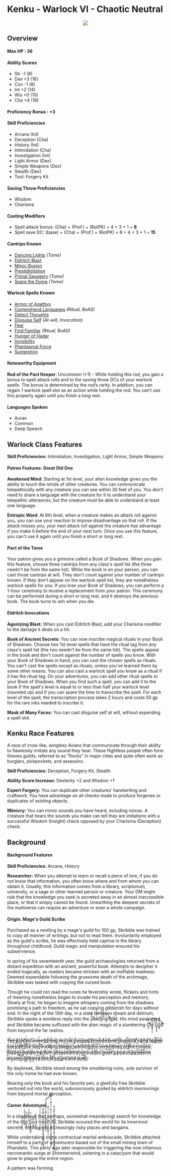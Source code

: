 # Kenku - Warlock VI - Chaotic Neutral

<p align="center"><img src="https://github.com/Shurmn/Shurmn.github.io/blob/master/_img/card.png?raw=true"/></p>

## Overview

#### Max HP : **36**

#### Ability Scores
* Str -1 (8)
* Dex +3 (16)
* Con -1 (8)
* Int +2 (14)
* Wis +0 (10)
* Cha +4 (18)

#### Proficiency Bonus : **+3**

#### Skill Proficiencies
* Arcana (Int)
* Deception (Cha)
* History (Int)
* Intimidation (Cha)
* Investigation (Int)
* Light Armor (Dex)
* Simple Weapons (Dex)
* Stealth (Dex)
* Tool: Forgery Kit

#### Saving Throw Proficiencies
* Wisdom
* Charisma

#### Casting Modifiers

* Spell attack bonus: (Cha) + (Prof.) + (RotPK) = 4 + 3 + 1 = **8**
* Spell save DC: (base) + (Cha) + (Prof.) + (RotPK) = 8 + 4 + 3 + 1 = **15**

#### Cantrips Known
* [Dancing Lights](https://thebombzen.com/grimoire/spells/dancing-lights) *(Tome)*
* [Eldritch Blast](https://thebombzen.com/grimoire/spells/eldritch-blast)
* [Minor Illusion](https://thebombzen.com/grimoire/spells/minor-illusion)
* [Prestidigitation](https://thebombzen.com/grimoire/spells/prestidigitation)
* [Primal Savagery](https://thebombzen.com/grimoire/spells/primal-savagery) *(Tome)*
* [Spare the Dying](https://thebombzen.com/grimoire/spells/spare-the-dying) *(Tome)*

#### Warlock Spells Known
* [Armor of Agathys](https://thebombzen.com/grimoire/spells/armor-of-agathys)
* [Comprehend Languages](https://thebombzen.com/grimoire/spells/comprehend-languages) *(Ritual, BoAS)*
* [Detect Thoughts](https://thebombzen.com/grimoire/spells/detect-thoughts)
* [Disguise Self](https://thebombzen.com/grimoire/spells/disguise-self) *(At-will, Invocation)*
* [Fear](https://thebombzen.com/grimoire/spells/fear)
* [Find Familiar](https://thebombzen.com/grimoire/spells/find-familiar) *(Ritual, BoAS)*
* [Hunger of Hadar](https://thebombzen.com/grimoire/spells/hunger-of-hadar)
* [Invisibility](https://thebombzen.com/grimoire/spells/invisibility)
* [Phantasmal Force](https://thebombzen.com/grimoire/spells/phantasmal-force)
* [Suggestion](https://thebombzen.com/grimoire/spells/suggestion)

#### Noteworthy Equipment
**Rod of the Pact Keeper**: Uncommon (+1) - While holding this rod, you gain a bonus to spell attack rolls and to the saving throw DCs of your warlock spells. The bonus is determined by the rod’s rarity. In addition, you can regain 1 warlock spell slot as an action while holding the rod. You can’t use this property again until you finish a long rest.

#### Languages Spoken
* Auran
* Common
* Deep Speech

## Warlock Class Features

**Skill Proficiencies:** Intimidation, Investigation, Light Armor, Simple Weapons

#### Patron Features: Great Old One
**Awakened Mind**: Starting at 1st level, your alien knowledge gives you the ability to touch the minds of other creatures. You can communicate telepathically with any creature you can see within 30 feet of you. You don't need to share a language with the creature for it to understand your telepathic utterances, but the creature must be able to understand at least one language.

**Entropic Ward**: At 6th level, when a creature makes an attack roll against you, you can use your reaction to impose disadvantage on that roll. If the attack misses you, your next attack roll against the creature has advantage if you make it before the end of your next turn. Once you use this feature, you can't use it again until you finish a short or long rest.

#### Pact of the Tome
Your patron gives you a grimoire called a Book of Shadows. When you gain this feature, choose three cantrips from any class's spell list (the three needn't be from the same list). While the book is on your person, you can cast those cantrips at will. They don't count against your number of cantrips known. If they don't appear on the warlock spell list, they are nonetheless warlock spells for you. If you lose your Book of Shadows, you can perform a 1-hour ceremony to receive a replacement from your patron. This ceremony can be performed during a short or long rest, and it destroys the previous book. The book turns to ash when you die.

#### Eldritch Invocations

**Agonizing Blast:** When you cast Eldritch Blast, add your Charisma modifier to the damage it deals on a hit.

**Book of Ancient Secrets:** You can now inscribe magical rituals in your Book of Shadows. Choose two 1st-level spells that have the ritual tag from any class's spell list (the two needn't be from the same list). The spells appear in the book and don't count against the number of spells you know. With your Book of Shadows in hand, you can cast the chosen spells as rituals. You can't cast the spells except as rituals, unless you've learned them by some other means. You can also cast a warlock spell you know as a ritual if it has the ritual tag. On your adventures, you can add other ritual spells to your Book of Shadows. When you find such a spell, you can add it to the book if the spell's level is equal to or less than half your warlock level (rounded up) and if you can spare the time to transcribe the spell. For each level of the spell, the transcription process takes 2 hours and costs 50 gp for the rare inks needed to inscribe it.

**Mask of Many Faces:** You can cast disguise self at will, without expending a spell slot.

## Kenku Race Features
A race of crow-like, wingless Avians that communicate through their ability to flawlessly imitate any sound they hear. These flightless people often form thieves guilds, referred to as "flocks" in major cities and quite often work as burglars, pickpockets, and assassins.

**Skill Proficiencies:** Deception, Forgery Kit, Stealth 

**Ability Score Increase:** Dexterity +2 and Wisdom +1

**Expert Forgery:** You can duplicate other creatures' handwriting and craftwork. You have advantage on all checks made to produce forgeries or duplicates of existing objects.

**Mimicry:** You can mimic sounds you have heard, including voices. A creature that hears the sounds you make can tell they are imitations with a successful Wisdom (Insight) check opposed by your Charisma (Deception) check.

## Background

#### Background Features
**Skill Proficiencies:** Arcana, History

**Researcher:** When you attempt to learn or recall a piece of lore, if you do not know that information, you often know where and from whom you can obtain it. Usually, this information comes from a library, scriptorium, university, or a sage or other learned person or creature. Your DM might rule that the knowledge you seek is secreted away in an almost inaccessible place, or that it simply cannot be found. Unearthing the deepest secrets of the multiverse can require an adventure or even a whole campaign.

#### Origin: Mage's Guild Scribe
Purchased as a nestling by a mage's guild for 100 gp, Skribble was trained to copy all manner of writings, but not to read them. Involuntarily employed as the guild's scribe, he was effectively held captive in the library throughout childhood. Guild magic and manipulation ensured his subservience.

In spring of his seventeenth year, the guild archaeologists returned from a distant expedition with an ancient, powerful book. Attempts to decipher it ended tragically, as readers became stricken with an ineffable madness. Deemed expendable following the gruesome death of the archmage, Skribble was tasked with copying the cursed book.

Though he could not read the runes he feverishly wrote, flickers and hints of meaning nonetheless began to invade his perception and memory. Slowly at first, he began to imagine whispers coming from the shadows promising a path to freedom, as he sat copying gibberish for days without end. In the night of the 13th day, in a state between dream and delirium, Skribble spoke a wordless reply into the y̔̓̒̑̆̚aͬͩͬ̓wͩͬ̽̂̒̔ͨņͫi̢̊ͮ͗̅ͪ̐n̿̅͗̔͑̅g̴ͧ̈́ͪ͂ ̵̑̓̓vͪ͌͒͒ͣ͜oͭ̓̀҉i̔d̍̑. His mind awakened, and Skribble became suffused with the alien magic of a slumbering O̘͖ͯ͋̀ḷ̓ͮͩd͚͚̮̣̞̠̯͌͋ͧ͠ ͭ̂̆̋͋G͚̞̝̭̖̬̅̈̐͛̈o͇̪͓͊̓͆ͫ̆d̀̊ͨͮ͡ from beyond the far realms.

T̶̨̈h̶̳̏e̵͍̽ ̶̩́p̷͖͋s̸̫͐y̷̴̨̩̽͑͢c̸͇̊ḧ̴̸̜̩́̈͢ī̴̮c̸̙̒ ̷̅ͅw̷̓ͅȧ̷̤ḱ̴̶͔̪̽͢e̵̤̕ ̷̪̓õ̵͇f̵̟̾ ̷͔͑t̶̘̀h̶̲̔i̷̜͘s̷͇͆ ̷͈̈c̶̕ͅo̷̤͑s̴͚͠m̷̰̕i̶̬͊c̸̨̉ ̵̰̆p̴̱͌a̶̝͗s̶̪̏s̵̳̅ǐ̶͙n̴͇̕ḡ̸͓ ̸̤͝c̶̛̮r̵͈͛a̴͔̒s̶͐͜h̵͎̽e̸͚͌d̶̼͐ ̸̠̐ö̶͚́v̷̙͘è̸̠r̶͙͝ ̷̤̍ẗ̶̯́ẖ̷̃e̵͇̕ ̴͖̇l̷͍̀i̵̢͋b̸͍̀ȑ̸̝a̵̼͝r̸͈̊y̵̙̓ ̸̤̉a̷͚͆n̸͎͌d̶̛̻ ̷͉͝s̶̩͋p̷͙̉i̴̳̔l̸̘͋l̵̫͠é̸̪d̶̺̓ ̵̱̋o̴̲̔ū̶̝ţ̴̓ ̴̢̓i̵̘͋n̷̢̂t̸̰̑ō̶͜ ̴͔̈t̵̘͊h̴̭͌ȩ̷̈ ̵̩͠ṣ̸̒u̶̧͋r̴̀͜ȑ̴̙o̶̖͋u̵̩͐n̸̘͝d̷̃͜ḭ̷̇n̸̨̛ģ̴̈́ ̵̲͌r̸̞͘é̸̘a̵̠̓l̵̰͐i̵͇̚ẗ̴̢ỷ̵̹,̴̫̐ ̴̪̾w̷͔̓a̴̫̐r̷̜͝p̴̜͊i̴̘̕n̴͜͝g̶̥͒ ̴̺̎t̴̕ͅh̴͈͠e̶̱̿ ̵̩̅v̴̧̆e̶̱̋r̶͙̕y̴͍̌ ̸̭̍m̶̪̀i̸͍͒n̶̢̓d̴͚̿s̷̡̄ ̷̛͖o̷̟̔f̶̛̪ ̸̺̇t̸̜̒h̶̖̊e̵̖̅ ̷̲̒m̷̰͗ȁ̵͙g̵̜̿e̶̮͊s̵̞̚.̷̨̂ ̴͓͠Ḅ̸̌l̴̦̈́o̸̪͂o̸͆ͅd̵͖͘y̶̭̅ ̵̳̅p̶͎͊ȧ̸̮n̸̼̓d̸̝͂é̵̥m̶͈̾o̸̳̓n̸̙͠i̴̦̒u̶̝͝m̸͇̈ ̵̬̚e̸̥̊n̶̢͊s̵̨̐u̶̳̾e̷͓̎d̶̞̏ ̸̜̃t̴͓́h̶̛̩r̴͕̉o̸͈͝ǔ̵͎g̵͈̔h̷̯̕ó̴̞u̵̜͗ẗ̸̤́ ̸̰̓ẗ̴͔́h̸̞̉e̵̯̚ ̴͈̐g̶̬͗u̴͙̾i̶̱͠l̷̫͐d̷̬͝ ̷̭͐c̷͈̕a̴͚̒m̴͇͛p̷̬̂ŭ̴̹s̶͎͆ ̵̳̐a̴̢͊s̸̳̆ ̶̧̈́v̴̱̾i̶͍̐o̴̟͌l̶̬͂ẹ̵̊ǹ̶̢ţ̵́ ̶̦̇i̴͎͆ṋ̸͑s̷͇̀a̶̭̒ń̶̟i̵͈̿t̷̝͠y̵̨̿ ̸̼̑g̶͇̚ȑ̵͎i̸̋ͅp̴̛͖p̶̺͑e̵͙̿ḑ̸̎ ̵̲̕ṭ̴̎h̸̼͆ē̴̦ ̷̓͜s̸̤͌ç̸͐h̴̻̓o̴͚̔l̸̈͜a̴̳̅ŕ̷̤s̸̛͔ ̶̨͊ą̵̇n̵̘̂d̸̦̈ ̶͉͘s̴͓͛t̴͈̀a̷̩̕f̶̱͌f̶͇̔.̶̥̒

By daybreak, Skribble stood among the smoldering ruins, sole survivor of the only home he had ever known.

Bearing only the book and his favorite pen, a gleefully free Skribble ventured out into the world, subconciously guided by eldritch murmurings from beyond mortal perception.

#### Career Adventurer
In a obsessive (but perhaps, somewhat meandering) search for knowledge of the O̴̜͔̥̭̙ͣ̂̂̀͜l̻̩̿̈ͫ̔ͧ̆͌ͩḑ̢̫̫ͥ̉̌ͮ̅ͪ̕ ̟͎͕̐͐̈́̿͐̔ͤ̀́͜G̢̢͖̝̖͍͇̰͖̜͗ͤ͌͢o̩̘͇̬ͩ͋́d̯̗̱̮̦̩͓̅̏̏ͫ̎̓ H̵͕͓̦̝͖̙̘̆̀͐́̏̓̔̑͐̇̒̾̾A̵̙̘̗̭̮̤̰̲̲̖̝͖͍͍̭͍̮̲̩͇͎͎͈͚̬̘̲̅͒̅̒̆̿̃͒̌͆̇S̶̪̞̺̟̗̥̘͙̆͆͂̉̍̀̿̑̒̀̈́͊͋͆̂̈́́̄̚͝͝͠͝T̷̨̡̲̯̟̙̳̫̳̜̹̗̤̍̔̓̇̓̈́͗̈́͐͌̽̕ͅƯ̴̧̧̧̡̟͇̙͕͔̗͚͈̪͔̮̭̳̣̠̮̣͉̭͓̅͒̽̓̀͑̉̓͌̔͛͑̂͐̏̅́̓̾̓͌̆͂̄̕ͅR̸̡̢̻̜̯͙̟̜̠̻̥͉̞͔̩͈͈̯̞̪͎̫͓̻̺̺̪̄̽̽̈́͂͐̓̄̅̄̌̾̋̃̚͜, Skribble scoured the world for its innermost secrets, delving into increasingly risky places and bargains.

While undertaking some contractual marital ambuscade, Skribble attached himself to a party of adventurers based out of the small mining town of Phandalin. This party was later responsible for triggering the now infamous necromantic surge at Shimmerwind, ushering in a cataclysm that would grow to plague the entire region.

A pattern was forming.
